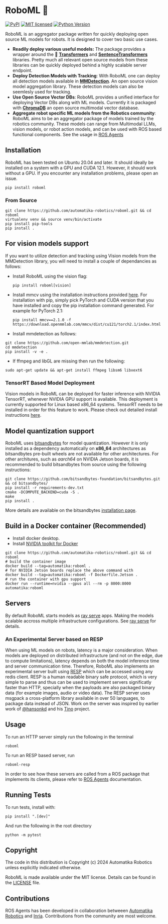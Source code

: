 # RoboML 🤖
[![PyPI][pypi-badge]][pypi-url]
[![MIT licensed][mit-badge]][mit-url]
[![Python Version][python-badge]][python-url]

[pypi-badge]: https://img.shields.io/pypi/v/roboml.svg
[pypi-url]: https://pypi.org/project/roboml/
[mit-badge]: https://img.shields.io/pypi/l/roboml.svg
[mit-url]: https://github.com/automatika-robotics/roboml/LICENSE
[python-badge]: https://img.shields.io/pypi/pyversions/roboml.svg
[python-url]: https://www.python.org/downloads/

RoboML is an aggregator package written for quickly deploying open source ML models for robots. It is designed to cover two basic use cases.

- **Readily deploy various useful models:** The package provides a wrapper around the 🤗 [**Transformers**](https://github.com/huggingface/transformers) and [**SentenceTransformers**](https://www.sbert.net/) libraries. Pretty much all relevant open source models from these libraries can be quickly deployed behind a highly scalable server endpoint.
- **Deploy Detection Models with Tracking**: With RoboML one can deploy all detection models available in [**MMDetection**](https://github.com/open-mmlab/mmdetection). An open source vision model aggregation library. These detection models can also be seemlesly used for tracking.
- **Use Open Source Vector DBs**: RoboML provides a unified interface for deploying Vector DBs along with ML models. Currently it is packaged with [**ChromaDB**](https://www.trychroma.com/) an open source multimodal vector database.
- **Aggregate robot specific ML models from the Robotics community**: RoboML aims to be an aggregator package of models trained by the robotics community. These models can range from Multimodal LLMs, vision models, or robot action models, and can be used with ROS based functional components. See the usage in [ROS Agents](https://automatika-robotics.github.io/ros-agents)

## Installation

RoboML has been tested on Ubuntu 20.04 and later. It should ideally be installed on a system with a GPU and CUDA 12.1. However, it should work without a GPU. If you encounter any installation problems, please open an issue.

`pip install roboml`

### From Source

```shell
git clone https://github.com/automatika-robotics/roboml.git && cd roboml
virtualenv venv && source venv/bin/activate
pip install pip-tools
pip install .
```

## For vision models support

If you want to utilize detection and tracking using Vision models from the MMDetection library, you will need to install a couple of dependancies as follows:

- Install RoboML using the vision flag:

  `pip install roboml[vision]`

- Install mmcv using the installation instructions provided [here](https://mmcv.readthedocs.io/en/latest/get_started/installation.html). For installation with pip, simply pick PyTorch and CUDA version that you have installed and copy the pip installation command generated. For example for PyTorch 2.1:

   `pip install mmcv==2.1.0 -f https://download.openmmlab.com/mmcv/dist/cu121/torch2.1/index.html`

- Install mmdetection as follows:

```shell
git clone https://github.com/open-mmlab/mmdetection.git
cd mmdetection
pip install -v -e .
```

- If ffmpeg and libGL are missing then run the following:

`sudo apt-get update && apt-get install ffmpeg libsm6 libxext6`

### TensorRT Based Model Deployment
Vision models in RoboML can be deployed for faster inference with NVIDIA TensorRT, whenever NVIDIA GPU support is available. This deployment is currently supported for Linux based x86_64 systems. TensorRT needs to be installed in order for this feature to work. Please check out detailed install instructions [here](https://docs.nvidia.com/deeplearning/tensorrt/install-guide/index.html).

## Model quantization support

RoboML uses [bitsandbytes](https://huggingface.co/docs/bitsandbytes/main/en/index) for model quantization. However it is only installed as a dependency automatically on **x86_64** architectures as bitsandbytes pre-built wheels are not available for other architectures. For other architures, such as _aarch64_ on NVIDIA Jetson boards, it is recommended to build bitsandbytes from source using the following instructions:

```shell
git clone https://github.com/bitsandbytes-foundation/bitsandbytes.git && cd bitsandbytes/
pip install -r requirements-dev.txt
cmake -DCOMPUTE_BACKEND=cuda -S .
make
pip install .
```
More details are available on the bitsandbytes [installation page](https://huggingface.co/docs/bitsandbytes/main/en/installation).

## Build in a Docker container (Recommended)

- Install docker desktop.
- Install [NVIDIA toolkit for Docker](https://docs.nvidia.com/datacenter/cloud-native/container-toolkit/latest/install-guide.html)

```shell
git clone https://github.com/automatika-robotics/roboml.git && cd roboml
# build the container image
docker build --tag=automatika:roboml .
# for NVIDIA Jetson boards replace the above command with
docker build --tag=automatika:roboml -f Dockerfile.Jetson .
# run the container with gpu support
docker run --runtime=nvidia --gpus all --rm -p 8000:8000 automatika:roboml
```

## Servers

By default RoboML starts models as [ray serve](https://docs.ray.io/en/latest/serve/index.html) apps. Making the models scalable accross multiple infrastructure configurations. See [ray serve](https://docs.ray.io/en/latest/serve/index.html) for details.

### An Experimental Server based on RESP

When using ML models on robots, latency is a major consideration. When models are deployed on distributed infrastructure (and not on the edge, due to compute limitations), latency depends on both the model inference time and server communication time. Therefore, RoboML also implements an experimental server built using [RESP](https://github.com/antirez/RESP3) which can be accessed using any redis client. RESP is a human readable binary safe protocol, which is very simple to parse and thus can be used to implement servers significatly faster than HTTP, specially when the payloads are also packaged binary data (for example images, audio or video data). The RESP server uses msgpack a cross-platform library available in over 50 languages, to package data instead of JSON. Work on the server was inspired by earlier work of [@hansonkd](https://github.com/hansonkd) and his [Tino](https://github.com/hansonkd/Tino) project.

## Usage

To run an HTTP server simply run the following in the terminal

`roboml`

To run an RESP based server, run

`roboml-resp`

In order to see how these servers are called from a ROS package that implements its clients, please refer to [ROS Agents](https://automatika-robotics.github.io/ros-agents) documentation.

## Running Tests

To run tests, install with:

`pip install ".[dev]"`

And run the following in the root directory

`python -m pytest`

## Copyright

The code in this distribution is Copyright (c) 2024 Automatika Robotics unless explicitly indicated otherwise.

RoboML is made available under the MIT license. Details can be found in the [LICENSE](LICENSE) file.

## Contributions

ROS Agents has been developed in collaboration betweeen [Automatika Robotics](https://automatikarobotics.com/) and [Inria](https://inria.fr/). Contributions from the community are most welcome.
